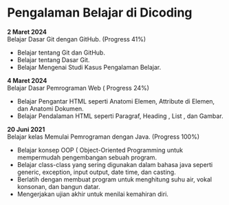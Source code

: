# Pengalaman Belajar di Dicoding

**2 Maret 2024**<br>
Belajar Dasar Git dengan GitHub. (Progress 41%)
*  Belajar tentang Git dan GitHub.
*  Belajar tentang Dasar Git.
*  Belajar Mengenai Studi Kasus Pengalaman Belajar.
  
**4 Maret 2024**<br> 
Belajar Dasar Pemrograman Web ( Progress 24%)
* Belajar Pengantar HTML seperti Anatomi Elemen, Attribute di Elemen, dan Anatomi Dokumen.
* Belajar Pendalaman HTML seperti Paragraf, Heading , List , dan Gambar.

**20 Juni 2021**<br>
Belajar kelas Memulai Pemrograman dengan Java. (Progress 100%)
* Belajar konsep OOP ( Object-Oriented Programming untuk mempermudah pengembangan sebuah program.
* Belajar class-class yang sering digunakan dalam bahasa java seperti generic, exception, input output, date time, dan casting.
* Berlatih dengan membuat program untuk menghitung suhu air, vokal konsonan, dan bangun datar.
* Mengerjakan ujian akhir untuk menilai kemahiran diri.
